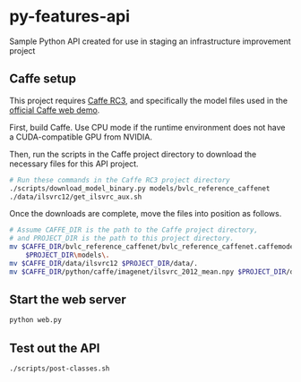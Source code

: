 # py-features-api
Sample Python API created for use in staging an infrastructure 
improvement project

## Caffe setup

This project requires [Caffe RC3][1], and specifically the model files used
in the [official Caffe web demo][2].

First, build Caffe. Use CPU mode if the runtime environment does not have a
CUDA-compatible GPU from NVIDIA.

Then, run the scripts in the Caffe project directory to download the
necessary files for this API project.

```bash
# Run these commands in the Caffe RC3 project directory
./scripts/download_model_binary.py models/bvlc_reference_caffenet
./data/ilsvrc12/get_ilsvrc_aux.sh
```

Once the downloads are complete, move the files into position as follows.

```bash
# Assume CAFFE_DIR is the path to the Caffe project directory,
# and PROJECT_DIR is the path to this project directory.
mv $CAFFE_DIR/bvlc_reference_caffenet/bvlc_reference_caffenet.caffemodel \
    $PROJECT_DIR\models\.
mv $CAFFE_DIR/data/ilsvrc12 $PROJECT_DIR/data/.
mv $CAFFE_DIR/python/caffe/imagenet/ilsvrc_2012_mean.npy $PROJECT_DIR/data/.
```

[1]: https://github.com/BVLC/caffe/releases/tag/rc3
[2]: http://caffe.berkeleyvision.org/gathered/examples/web_demo.html

## Start the web server

```bash
python web.py
```

## Test out the API

```bash
./scripts/post-classes.sh
```
